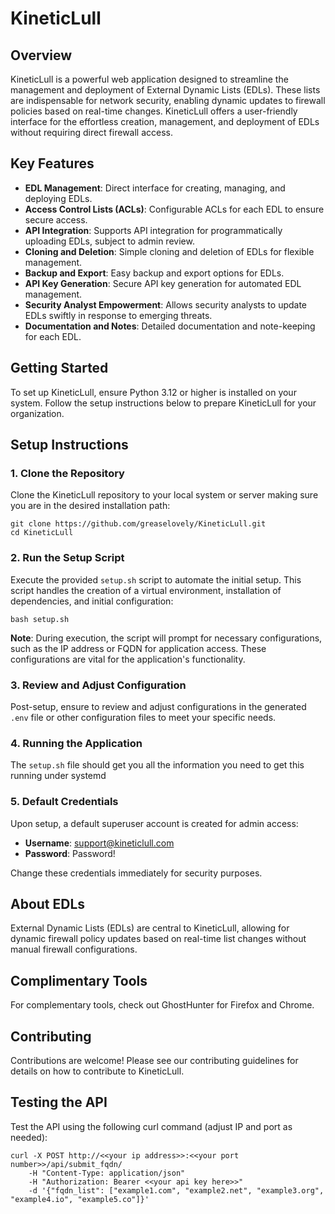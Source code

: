 # KineticLull

## Overview

KineticLull is a powerful web application designed to streamline the management and deployment of External Dynamic Lists (EDLs). These lists are indispensable for network security, enabling dynamic updates to firewall policies based on real-time changes. KineticLull offers a user-friendly interface for the effortless creation, management, and deployment of EDLs without requiring direct firewall access.

## Key Features

- **EDL Management**: Direct interface for creating, managing, and deploying EDLs.
- **Access Control Lists (ACLs)**: Configurable ACLs for each EDL to ensure secure access.
- **API Integration**: Supports API integration for programmatically uploading EDLs, subject to admin review.
- **Cloning and Deletion**: Simple cloning and deletion of EDLs for flexible management.
- **Backup and Export**: Easy backup and export options for EDLs.
- **API Key Generation**: Secure API key generation for automated EDL management.
- **Security Analyst Empowerment**: Allows security analysts to update EDLs swiftly in response to emerging threats.
- **Documentation and Notes**: Detailed documentation and note-keeping for each EDL.

## Getting Started

To set up KineticLull, ensure Python 3.12 or higher is installed on your system. Follow the setup instructions below to prepare KineticLull for your organization.

## Setup Instructions

### 1. Clone the Repository

Clone the KineticLull repository to your local system or server making sure you are in the desired installation path:

```
git clone https://github.com/greaselovely/KineticLull.git
cd KineticLull
```

### 2. Run the Setup Script

Execute the provided `setup.sh` script to automate the initial setup. This script handles the creation of a virtual environment, installation of dependencies, and initial configuration:

```
bash setup.sh
```

**Note**: During execution, the script will prompt for necessary configurations, such as the IP address or FQDN for application access. These configurations are vital for the application's functionality.

### 3. Review and Adjust Configuration

Post-setup, ensure to review and adjust configurations in the generated `.env` file or other configuration files to meet your specific needs.

### 4. Running the Application

The `setup.sh` file should get you all the information you need to get this running under systemd

### 5. Default Credentials

Upon setup, a default superuser account is created for admin access:

- **Username**: support@kineticlull.com
- **Password**: Password!

Change these credentials immediately for security purposes.

## About EDLs

External Dynamic Lists (EDLs) are central to KineticLull, allowing for dynamic firewall policy updates based on real-time list changes without manual firewall configurations.

## Complimentary Tools

For complementary tools, check out GhostHunter for Firefox and Chrome.

## Contributing

Contributions are welcome! Please see our contributing guidelines for details on how to contribute to KineticLull.

## Testing the API

Test the API using the following curl command (adjust IP and port as needed):

```
curl -X POST http://<<your ip address>>:<<your port number>>/api/submit_fqdn/
    -H "Content-Type: application/json" 
    -H "Authorization: Bearer <<your api key here>>"
    -d '{"fqdn_list": ["example1.com", "example2.net", "example3.org", "example4.io", "example5.co"]}'
```
